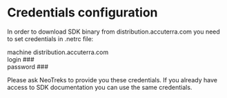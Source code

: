 # Credentials configuration

In order to download SDK binary from distribution.accuterra.com you need to set credentials in .netrc file:

machine distribution.accuterra.com  
login ###  
password ###  

Please ask NeoTreks to provide you these credentials. If you already have access to SDK documentation you can use the same credentials.

